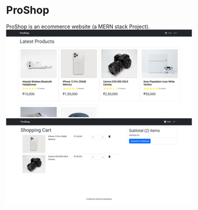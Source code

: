 # ProShop
ProShop is an ecommerce website (a MERN stack Project).
![Screenshot](frontend/public/images/proshopss.png)
![Screenshot](frontend/public/images/shopingcartss.png)
